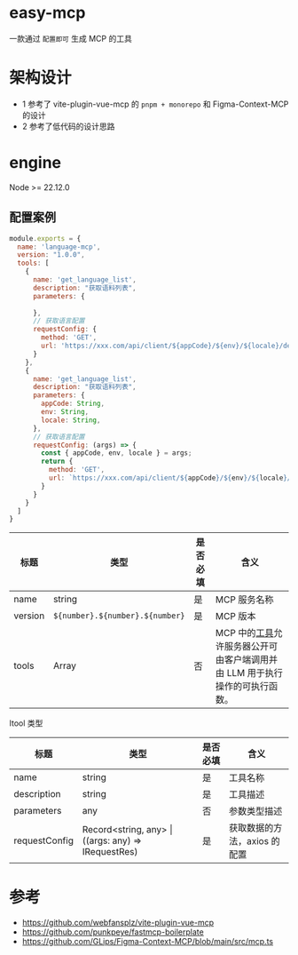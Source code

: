 # easy-mcp
一款通过 `配置即可` 生成 MCP 的工具

# 架构设计
- 1 参考了 vite-plugin-vue-mcp 的 `pnpm + monorepo` 和 Figma-Context-MCP 的设计
- 2 参考了低代码的设计思路

# engine
Node >= 22.12.0

## 配置案例


```js
module.exports = {
  name: 'language-mcp',
  version: "1.0.0",
  tools: [
    { 
      name: 'get_language_list',
      description: "获取语料列表",
      parameters: {
        
      },
      // 获取语言配置
      requestConfig: {
        method: 'GET',
        url: 'https://xxx.com/api/client/${appCode}/${env}/${locale}/default' // 获取语料的url
      }
    },
    { 
      name: 'get_language_list',
      description: "获取语料列表",
      parameters: {
        appCode: String,
        env: String,
        locale: String,
      },
      // 获取语言配置
      requestConfig: (args) => {
        const { appCode, env, locale } = args;
        return {
          method: 'GET',
          url: `https://xxx.com/api/client/${appCode}/${env}/${locale}/default` // 获取语料的url
        }
      }
    }
  ]
}

```

| 标题 | 类型 | 是否必填 | 含义 | 
| ---  | --- | --- | --- | 
| name  | string  | 是 |  MCP 服务名称  |
| version  | `${number}.${number}.${number}`  | 是  | MCP 版本  |
| tools    |      Array<Itool>              | 否               | MCP 中的[工具](https://modelcontextprotocol.io/docs/concepts/tools)允许服务器公开可由客户端调用并由 LLM 用于执行操作的可执行函数。             |



Itool 类型

| 标题 | 类型 | 是否必填 | 含义 | 
| ---  | --- | --- | --- |
| name  | string  | 是 | 工具名称  |
| description  | string | 是 | 工具描述  |
| parameters    |      any | 否 |      参数类型描述     |  
| requestConfig    | Record<string, any> \| ((args: any) => IRequestRes) | 是 |  获取数据的方法，axios 的配置 |


# 参考
- https://github.com/webfansplz/vite-plugin-vue-mcp
- https://github.com/punkpeye/fastmcp-boilerplate
- https://github.com/GLips/Figma-Context-MCP/blob/main/src/mcp.ts